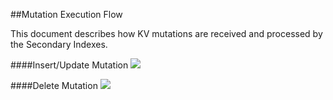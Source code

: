 ##Mutation Execution Flow

This document describes how KV mutations are received and processed by the Secondary Indexes.

####Insert/Update Mutation
![](https://rawgithub.com/deepkaran/sandbox/master/indexing/images/InsertWorkflow.svg)

####Delete Mutation
![](https://rawgithub.com/deepkaran/sandbox/master/indexing/images/DeleteWorkflow.svg)
